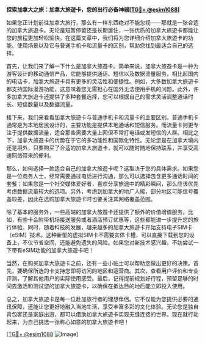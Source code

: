 **探索加拿大之旅：加拿大旅遊卡，您的出行必备神器[[TG💪+ @esim1088](https://t.me/s/esim1088)]**

如果您正计划前往加拿大旅行，那么有一样东西绝对不能忽视——那就是一张合适的加拿大旅遊卡。无论是短暂停留还是长期居住，一张优质的加拿大旅遊卡都能让您的旅程更加轻松愉快。在这篇文章中，我们将为您详细介绍加拿大旅遊卡的功能、使用场景以及它与普通手机卡和流量卡的区别，帮助您找到最适合自己的选择。

首先，让我们来了解一下什么是加拿大旅遊卡。简单来说，加拿大旅遊卡是一种为游客设计的移动通信产品，它能够提供通话、短信以及数据流量服务。相比起国内的电话卡，加拿大旅遊卡具有更多的灵活性和便捷性。例如，大多数加拿大旅遊卡都支持国际漫游功能，这意味着您无需担心在国外无法使用手机的问题。此外，许多加拿大旅遊卡还提供了多种套餐选择，您可以根据自己的需求灵活调整通话时长、短信数量以及数据流量。

接下来，我们来看看加拿大旅遊卡与普通手机卡和流量卡的主要区别。普通手机卡通常是为本地居民设计的，主要功能是提供本地通话和短信服务。而流量卡则更专注于提供数据流量，适合那些需要大量上网但不常打电话或发短信的人群。相比之下，加拿大旅遊卡的优势在于它的多功能性和国际化特性。无论您是在加拿大境内还是境外，只要购买了合适的加拿大旅遊卡，就可以随时随地保持联系，并享受高速网络带来的便利。

那么，如何选择一款适合自己的加拿大旅遊卡呢？这取决于您的具体需求。如果您是一位商务人士，经常需要通过电话进行沟通，那么可以选择包含更多通话时间的套餐；如果您是一个社交媒体爱好者，喜欢分享旅途中的精彩瞬间，那么应该优先考虑数据流量较大的选项。另外，考虑到加拿大的地广人稀，部分地区可能信号覆盖较差，因此在选购加拿大旅遊卡时也要关注其网络覆盖范围。

除了基本的服务外，一些高端的加拿大旅遊卡还提供了额外的价值增值服务。比如，有些卡会附带机场接送服务或者酒店预订优惠等，这些都能进一步提升您的旅行体验。同时，随着科技的发展，越来越多的加拿大旅遊卡开始支持电子SIM卡（eSIM）技术。这种新型的虚拟SIM卡不需要实体卡槽，可以直接下载到您的设备上，不仅节省空间，还能避免遗失的风险。如果您对新技术感兴趣，不妨尝试一下带有eSIM功能的加拿大旅遊卡吧！

当然，在购买加拿大旅遊卡之前，还有一些小贴士可以帮助您做出更好的决策。首先，要确保所选的卡支持您即将访问的地区和运营商。其次，查看用户评价和专业评测，了解其他用户的实际使用感受。最后，记得提前规划好行程，预留足够的时间去激活和测试您的加拿大旅遊卡，以确保在抵达目的地后能立即投入使用。

总之，加拿大旅遊卡是每一位赴加旅行者的理想伴侣。它不仅能为您提供必要的通讯保障，还能让您更好地融入当地生活，享受丰富多彩的文化体验。无论您是独自背包客还是家庭出游，都可以借助加拿大旅遊卡实现无缝连接的世界。现在就行动起来，为自己挑选一张称心如意的加拿大旅遊卡吧！

[[TG💪+ @esim1088](https://t.me/s/esim1088) ![Image](https://i.postimg.cc/4NQfJmqS/Snipaste-2025-05-13-00-14-12.png)]